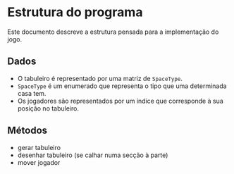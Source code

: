 # Estrutura do programa

Este documento descreve a estrutura pensada para a implementação do jogo.

## Dados

- O tabuleiro é representado por uma matriz de `SpaceType`.
- `SpaceType` é um enumerado que representa o tipo que uma determinada casa tem.
- Os jogadores são representados por um índice que corresponde à sua posição no tabuleiro.

## Métodos

- gerar tabuleiro
- desenhar tabuleiro (se calhar numa secção à parte)
- mover jogador
